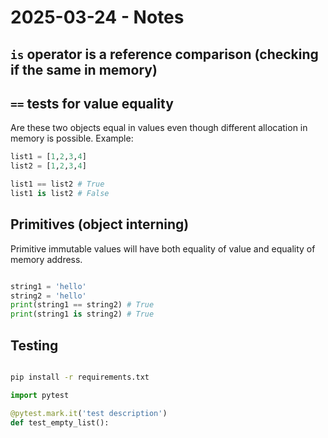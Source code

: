 # 2025-03-24 - Notes
## `is` operator is a reference comparison (checking if the same in memory)
## `==` tests for value equality
Are these two objects equal in values even though different allocation in memory is possible. Example:
```python
list1 = [1,2,3,4]
list2 = [1,2,3,4]

list1 == list2 # True
list1 is list2 # False

```

## Primitives (object interning)
Primitive immutable values will have both equality of value and equality of memory address.

```python

string1 = 'hello'
string2 = 'hello'
print(string1 == string2) # True
print(string1 is string2) # True

```

## Testing
```bash

pip install -r requirements.txt

```

```python
import pytest

@pytest.mark.it('test description')
def test_empty_list():
    
```